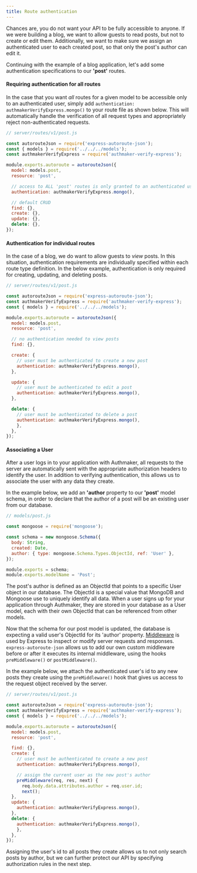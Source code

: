 ```yaml
---
title: Route authentication
---
```


Chances are, you do not want your API to be fully accessible to anyone. If we were building a blog, we want to allow guests to read posts, but not to create or edit them. Additionally, we want to make sure we assign an authenticated user to each created post, so that only the post's author can edit it.

Continuing with the example of a blog application, let's add some authentication specifications to our **'post'** routes.

#### Requiring authentication for all routes

In the case that you want _all_ routes for a given model to be accessible only to an authenticated user, simply add `authentication: authmakerVerifyExpress.mongo()` to your route file as shown below. This will automatically handle the verification of all request types and appropriately reject non-authenticated requests.

```javascript
// server/routes/v1/post.js

const autorouteJson = require('express-autoroute-json');
const { models } = require('../../../models');
const authmakerVerifyExpress = require('authmaker-verify-express');

module.exports.autoroute = autorouteJson({
  model: models.post,
  resource: 'post',

  // access to ALL 'post' routes is only granted to an authenticated user
  authentication: authmakerVerifyExpress.mongo(),

  // default CRUD
  find: {},
  create: {},
  update: {},
  delete: {},
});
```

#### Authentication for individual routes

In the case of a blog, we do want to allow guests to _view_ posts. In this situation, authentication requirements are individually specified within each route type definition. In the below example, authentication is only required for creating, updating, and deleting posts.

```javascript
// server/routes/v1/post.js

const autorouteJson = require('express-autoroute-json');
const authmakerVerifyExpress = require('authmaker-verify-express');
const { models } = require('../../../models');

module.exports.autoroute = autorouteJson({
  model: models.post,
  resource: 'post',

  // no authentication needed to view posts
  find: {},  

  create: {
    // user must be authenticated to create a new post
    authentication: authmakerVerifyExpress.mongo(),
  },

  update: {
    // user must be authenticated to edit a post
    authentication: authmakerVerifyExpress.mongo(),
  },

  delete: {
    // user must be authenticated to delete a post
    authentication: authmakerVerifyExpress.mongo(),
    },
  },
});
```

#### Associating a User

After a user logs in to your application with Authmaker, all requests to the server are automatically sent with the appropriate authorization headers to identify the user. In addition to verifying authentication, this allows us to associate the user with any data they create.

In the example below, we add an **'author** property to our **'post'** model schema, in order to declare that the author of a post will be an existing user from our database.

```javascript
// models/post.js

const mongoose = require('mongoose');

const schema = new mongoose.Schema({
  body: String,
  created: Date,
  author: { type: mongoose.Schema.Types.ObjectId, ref: 'User' },
});

module.exports = schema;
module.exports.modelName = 'Post';
```

The post's author is defined as an ObjectId that points to a specific User object in our database. The ObjectId is a special value that MongoDB and Mongoose use to uniquely identify all data. When a user signs up for your application through Authmaker, they are stored in your database as a User model, each with their own ObjectId that can be referenced from other models.

Now that the schema for our post model is updated, the database is expecting a valid user's ObjectId for its 'author' property. [Middleware](http://expressjs.com/en/guide/using-middleware.html) is used by Express to inspect or modify server requests and responses. `express-autoroute-json` allows us to add our own custom middleware before or after it executes its internal middleware, using the hooks `preMiddleware()` or `postMiddleware()`.

In the example below, we attach the authenticated user's id to any new posts they create using the `preMiddleware()` hook that gives us access to the request object received by the server.

```javascript
// server/routes/v1/post.js

const autorouteJson = require('express-autoroute-json');
const authmakerVerifyExpress = require('authmaker-verify-express');
const { models } = require('../../../models');

module.exports.autoroute = autorouteJson({
  model: models.post,
  resource: 'post',

  find: {},  
  create: {
    // user must be authenticated to create a new post
    authentication: authmakerVerifyExpress.mongo(),

    // assign the current user as the new post's author
    preMiddleware(req, res, next) {
      req.body.data.attributes.author = req.user.id;
      next();
  },
  update: {
    authentication: authmakerVerifyExpress.mongo(),
  },
  delete: {
    authentication: authmakerVerifyExpress.mongo(),
    },
  },
});
```

Assigning the user's id to all posts they create allows us to not only search posts by author, but we can further protect our API by specifying authorization rules in the next step.
